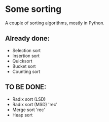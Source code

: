 # Some sorting

A couple of sorting algorithms, mostly in Python.

## Already done:
- Selection sort
- Insertion sort
- Quicksort
- Bucket sort
- Counting sort

## TO BE DONE:
- Radix sort (LSD)
- Radix sort (MSD) 'rec'
- Merge sort 'rec'
- Heap sort
